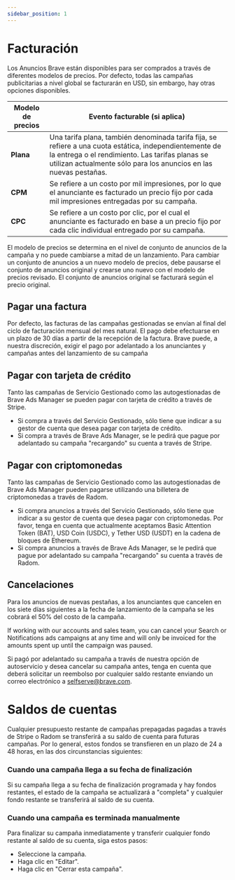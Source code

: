 ```yaml
---
sidebar_position: 1
---
```


# Facturación

Los Anuncios Brave están disponibles para ser comprados a través de diferentes modelos de precios. Por defecto, todas las campañas publicitarias a nivel global se facturarán en USD, sin embargo, hay otras opciones disponibles.

| **Modelo de precios** | **Evento facturable (si aplica)**                                                                                                                                                                                                            |
| --------------------- | --------------------------------------------------------------------------------------------------------------------------------------------------------------------------------------------------------------------------------------------------------------- |
| **Plana**             | Una tarifa plana, también denominada tarifa fija, se refiere a una cuota estática, independientemente de la entrega o el rendimiento. Las tarifas planas se utilizan actualmente sólo para los anuncios en las nuevas pestañas. |
| **CPM**               | Se refiere a un costo por mil impresiones, por lo que el anunciante es facturado un precio fijo por cada mil impresiones entregadas por su campaña.                                                                                             |
| **CPC**               | Se refiere a un costo por clic, por el cual el anunciante es facturado en base a un precio fijo por cada clic individual entregado por su campaña.                                                                                              |

El modelo de precios se determina en el nivel de conjunto de anuncios de la campaña y no puede cambiarse a mitad de un lanzamiento. Para cambiar un conjunto de anuncios a un nuevo modelo de precios, debe pausarse el conjunto de anuncios original y crearse uno nuevo con el modelo de precios revisado. El conjunto de anuncios original se facturará según el precio original.

## Pagar una factura

Por defecto, las facturas de las campañas gestionadas se envían al final del ciclo de facturación mensual del mes natural. El pago debe efectuarse en un plazo de 30 días a partir de la recepción de la factura. Brave puede, a nuestra discreción, exigir el pago por adelantado a los anunciantes y campañas antes del lanzamiento de su campaña

## Pagar con tarjeta de crédito

Tanto las campañas de Servicio Gestionado como las autogestionadas de Brave Ads Manager se pueden pagar con tarjeta de crédito a través de Stripe.

- Si compra a través del Servicio Gestionado, sólo tiene que indicar a su gestor de cuenta que desea pagar con tarjeta de crédito.
- Si compra a través de Brave Ads Manager, se le pedirá que pague por adelantado su campaña "recargando" su cuenta a través de Stripe.

## Pagar con criptomonedas

Tanto las campañas de Servicio Gestionado como las autogestionadas de Brave Ads Manager pueden pagarse utilizando una billetera de criptomonedas a través de Radom.

- Si compra anuncios a través del Servicio Gestionado, sólo tiene que indicar a su gestor de cuenta que desea pagar con criptomonedas. Por favor, tenga en cuenta que actualmente aceptamos Basic Attention Token (BAT), USD Coin (USDC), y Tether USD (USDT) en la cadena de bloques de Ethereum.
- Si compra anuncios a través de Brave Ads Manager, se le pedirá que pague por adelantado su campaña "recargando" su cuenta a través de Radom.

## Cancelaciones

Para los anuncios de nuevas pestañas, a los anunciantes que cancelen en los siete días siguientes a la fecha de lanzamiento de la campaña se les cobrará el 50% del costo de la campaña.

If working with our accounts and sales team, you can cancel your Search or Notifications ads campaigns at any time and will only be invoiced for the amounts spent up until the campaign was paused.

Si pagó por adelantado su campaña a través de nuestra opción de autoservicio y desea cancelar su campaña antes, tenga en cuenta que deberá solicitar un reembolso por cualquier saldo restante enviando un correo electrónico a [selfserve@brave.com](mailto:selfserve@brave.com).

# Saldos de cuentas

Cualquier presupuesto restante de campañas prepagadas pagadas a través de Stripe o Radom se transferirá a su saldo de cuenta para futuras campañas. Por lo general, estos fondos se transfieren en un plazo de 24 a 48 horas, en las dos circunstancias siguientes:

### Cuando una campaña llega a su fecha de finalización

Si su campaña llega a su fecha de finalización programada y hay fondos restantes, el estado de la campaña se actualizará a "completa" y cualquier fondo restante se transferirá al saldo de su cuenta.

### Cuando una campaña es terminada manualmente

Para finalizar su campaña inmediatamente y transferir cualquier fondo restante al saldo de su cuenta, siga estos pasos:

- Seleccione la campaña.
- Haga clic en "Editar".
- Haga clic en "Cerrar esta campaña".
